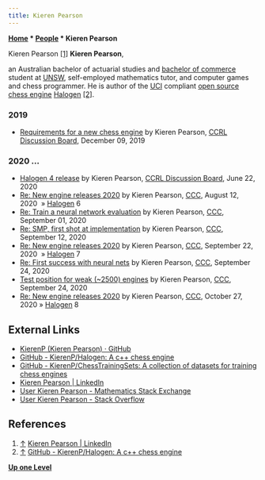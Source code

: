 ```yaml
---
title: Kieren Pearson
---
```

**[Home](Home "Home") \* [People](People "People") \* Kieren Pearson**



 [](File:KierenPearson.jpg) Kieren Pearson <a id="cite-note-1" href="#cite-ref-1">[1]</a> 
**Kieren Pearson**,  

an Australian bachelor of actuarial studies and [bachelor of commerce](https://en.wikipedia.org/wiki/Bachelor_of_Commerce) student at [UNSW](https://en.wikipedia.org/wiki/University_of_New_South_Wales), self-employed mathematics tutor, and computer games and chess programmer.
He is author of the [UCI](UCI "UCI") compliant [open source chess engine](Category:Open_Source "Category:Open Source") [Halogen](Halogen "Halogen") <a id="cite-note-2" href="#cite-ref-2">[2]</a>.



### 2019


* [Requirements for a new chess engine](http://kirill-kryukov.com/chess/discussion-board/viewtopic.php?t=11671) by Kieren Pearson, [CCRL Discussion Board](Computer_Chess_Forums "Computer Chess Forums"), December 09, 2019


### 2020 ...


* [Halogen 4 release](http://kirill-kryukov.com/chess/discussion-board/viewtopic.php?f=7&t=12174) by Kieren Pearson, [CCRL Discussion Board](Computer_Chess_Forums "Computer Chess Forums"), June 22, 2020
* [Re: New engine releases 2020](http://www.talkchess.com/forum3/viewtopic.php?f=2&t=72613&start=308) by Kieren Pearson, [CCC](CCC "CCC"), August 12, 2020  » [Halogen](Halogen "Halogen") 6
* [Re: Train a neural network evaluation](http://www.talkchess.com/forum3/viewtopic.php?f=7&t=74955&start=2) by Kieren Pearson, [CCC](CCC "CCC"), September 01, 2020
* [Re: SMP, first shot at implementation](http://www.talkchess.com/forum3/viewtopic.php?f=7&t=75088&start=2) by Kieren Pearson, [CCC](CCC "CCC"), September 12, 2020
* [Re: New engine releases 2020](http://www.talkchess.com/forum3/viewtopic.php?f=2&t=72613&start=390) by Kieren Pearson, [CCC](CCC "CCC"), September 22, 2020  » [Halogen](Halogen "Halogen") 7
* [Re: First success with neural nets](http://www.talkchess.com/forum3/viewtopic.php?f=7&t=75190&start=4) by Kieren Pearson, [CCC](CCC "CCC"), September 24, 2020
* [Test position for weak (~2500) engines](http://www.talkchess.com/forum3/viewtopic.php?f=7&t=75195) by Kieren Pearson, [CCC](CCC "CCC"), September 24, 2020
* [Re: New engine releases 2020](http://www.talkchess.com/forum3/viewtopic.php?f=2&t=72613&start=457) by Kieren Pearson, [CCC](CCC "CCC"), October 27, 2020 » [Halogen](Halogen "Halogen") 8


## External Links


* [KierenP (Kieren Pearson) · GitHub](https://github.com/KierenP)
* [GitHub - KierenP/Halogen: A c++ chess engine](https://github.com/KierenP/Halogen)
* [GitHub - KierenP/ChessTrainingSets: A collection of datasets for training chess engines](https://github.com/KierenP/ChessTrainingSets)
* [Kieren Pearson | LinkedIn](https://www.linkedin.com/in/kieren-pearson-106988172/)
* [User Kieren Pearson - Mathematics Stack Exchange](https://math.stackexchange.com/users/297523/kieren-pearson)
* [User Kieren Pearson - Stack Overflow](https://stackoverflow.com/users/5030766/kieren-pearson)


## References


1. <a id="cite-ref-1" href="#cite-note-1">↑</a> [Kieren Pearson | LinkedIn](https://www.linkedin.com/in/kieren-pearson-106988172/)
2. <a id="cite-ref-2" href="#cite-note-2">↑</a> [GitHub - KierenP/Halogen: A c++ chess engine](https://github.com/KierenP/Halogen)

**[Up one Level](People "People")**







 
